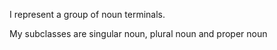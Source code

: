 I represent a group of noun terminals.

My subclasses are singular noun, plural noun and proper noun
